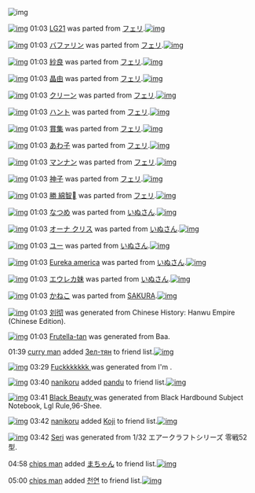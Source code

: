 ![img](http://gdrive-cdn.herokuapp.com/537b65a5bc09f0000721dda7/512px-barcode.png)

[![img](http://www.deviantsart.com/3qo398j.png)](http://www.barcodekanojo.com/kanojo/2363/LG21) 01:03 [LG21](http://www.barcodekanojo.com/kanojo/2363/LG21) was parted from [フェリ](http://www.barcodekanojo.com/kanojo/2363/LG21).[![img](http://www.deviantsart.com/2ekpk5a.jpeg)](http://www.barcodekanojo.com/user/12204/%E3%83%95%E3%82%A7%E3%83%AA) 

[![img](http://www.deviantsart.com/92lkp8.png)](http://www.barcodekanojo.com/kanojo/8596/%E3%83%90%E3%83%95%E3%82%A1%E3%83%AA%E3%83%B3) 01:03 [バファリン](http://www.barcodekanojo.com/kanojo/8596/%E3%83%90%E3%83%95%E3%82%A1%E3%83%AA%E3%83%B3) was parted from [フェリ](http://www.barcodekanojo.com/kanojo/8596/%E3%83%90%E3%83%95%E3%82%A1%E3%83%AA%E3%83%B3).[![img](http://www.deviantsart.com/2ekpk5a.jpeg)](http://www.barcodekanojo.com/user/12204/%E3%83%95%E3%82%A7%E3%83%AA) 

[![img](http://www.deviantsart.com/eq5qm3.png)](http://www.barcodekanojo.com/kanojo/2370316/%E7%B4%97%E8%89%AF) 01:03 [紗良](http://www.barcodekanojo.com/kanojo/2370316/%E7%B4%97%E8%89%AF) was parted from [フェリ](http://www.barcodekanojo.com/kanojo/2370316/%E7%B4%97%E8%89%AF).[![img](http://www.deviantsart.com/2ekpk5a.jpeg)](http://www.barcodekanojo.com/user/12204/%E3%83%95%E3%82%A7%E3%83%AA) 

[![img](http://www.deviantsart.com/1m93mcr.png)](http://www.barcodekanojo.com/kanojo/88641/%E6%99%B6%E7%94%B1) 01:03 [晶由](http://www.barcodekanojo.com/kanojo/88641/%E6%99%B6%E7%94%B1) was parted from [フェリ](http://www.barcodekanojo.com/kanojo/88641/%E6%99%B6%E7%94%B1).[![img](http://www.deviantsart.com/2ekpk5a.jpeg)](http://www.barcodekanojo.com/user/12204/%E3%83%95%E3%82%A7%E3%83%AA) 

[![img](http://www.deviantsart.com/2t6c4lg.png)](http://www.barcodekanojo.com/kanojo/2517603/%E3%82%AF%E3%83%AA%E3%83%BC%E3%83%B3) 01:03 [クリーン](http://www.barcodekanojo.com/kanojo/2517603/%E3%82%AF%E3%83%AA%E3%83%BC%E3%83%B3) was parted from [フェリ](http://www.barcodekanojo.com/kanojo/2517603/%E3%82%AF%E3%83%AA%E3%83%BC%E3%83%B3).[![img](http://www.deviantsart.com/2ekpk5a.jpeg)](http://www.barcodekanojo.com/user/12204/%E3%83%95%E3%82%A7%E3%83%AA) 

[![img](http://www.deviantsart.com/2iadm8o.png)](http://www.barcodekanojo.com/kanojo/2905839/%E3%83%8F%E3%83%B3%E3%83%88) 01:03 [ハント](http://www.barcodekanojo.com/kanojo/2905839/%E3%83%8F%E3%83%B3%E3%83%88) was parted from [フェリ](http://www.barcodekanojo.com/kanojo/2905839/%E3%83%8F%E3%83%B3%E3%83%88).[![img](http://www.deviantsart.com/2ekpk5a.jpeg)](http://www.barcodekanojo.com/user/12204/%E3%83%95%E3%82%A7%E3%83%AA) 

[![img](http://www.deviantsart.com/26325ir.png)](http://www.barcodekanojo.com/kanojo/2718335/%E8%B3%9E%E9%9B%86) 01:03 [賞集](http://www.barcodekanojo.com/kanojo/2718335/%E8%B3%9E%E9%9B%86) was parted from [フェリ](http://www.barcodekanojo.com/kanojo/2718335/%E8%B3%9E%E9%9B%86).[![img](http://www.deviantsart.com/2ekpk5a.jpeg)](http://www.barcodekanojo.com/user/12204/%E3%83%95%E3%82%A7%E3%83%AA) 

[![img](http://www.deviantsart.com/2tgafrh.png)](http://www.barcodekanojo.com/kanojo/746732/%E3%81%82%E3%82%8F%E5%AD%90) 01:03 [あわ子](http://www.barcodekanojo.com/kanojo/746732/%E3%81%82%E3%82%8F%E5%AD%90) was parted from [フェリ](http://www.barcodekanojo.com/kanojo/746732/%E3%81%82%E3%82%8F%E5%AD%90).[![img](http://www.deviantsart.com/2ekpk5a.jpeg)](http://www.barcodekanojo.com/user/12204/%E3%83%95%E3%82%A7%E3%83%AA) 

[![img](http://www.deviantsart.com/a2lv4g.png)](http://www.barcodekanojo.com/kanojo/37293/%E3%83%9E%E3%83%B3%E3%83%8A%E3%83%B3) 01:03 [マンナン](http://www.barcodekanojo.com/kanojo/37293/%E3%83%9E%E3%83%B3%E3%83%8A%E3%83%B3) was parted from [フェリ](http://www.barcodekanojo.com/kanojo/37293/%E3%83%9E%E3%83%B3%E3%83%8A%E3%83%B3).[![img](http://www.deviantsart.com/2ekpk5a.jpeg)](http://www.barcodekanojo.com/user/12204/%E3%83%95%E3%82%A7%E3%83%AA) 

[![img](http://www.deviantsart.com/3oq01i5.png)](http://www.barcodekanojo.com/kanojo/305360/%E7%A5%9E%E5%AD%90) 01:03 [神子](http://www.barcodekanojo.com/kanojo/305360/%E7%A5%9E%E5%AD%90) was parted from [フェリ](http://www.barcodekanojo.com/kanojo/305360/%E7%A5%9E%E5%AD%90).[![img](http://www.deviantsart.com/2ekpk5a.jpeg)](http://www.barcodekanojo.com/user/12204/%E3%83%95%E3%82%A7%E3%83%AA) 

[![img](http://www.deviantsart.com/2easvg0.png)](http://www.barcodekanojo.com/kanojo/1725504/%E5%8B%9D%20%E7%B6%BF%E6%99%BA%EE%84%A0) 01:03 [勝 綿智](http://www.barcodekanojo.com/kanojo/1725504/%E5%8B%9D%20%E7%B6%BF%E6%99%BA%EE%84%A0) was parted from [フェリ](http://www.barcodekanojo.com/kanojo/1725504/%E5%8B%9D%20%E7%B6%BF%E6%99%BA%EE%84%A0).[![img](http://www.deviantsart.com/2ekpk5a.jpeg)](http://www.barcodekanojo.com/user/12204/%E3%83%95%E3%82%A7%E3%83%AA) 

[![img](http://www.deviantsart.com/23gb1ef.png)](http://www.barcodekanojo.com/kanojo/3082041/%E3%81%AA%E3%81%A4%E3%82%81) 01:03 [なつめ](http://www.barcodekanojo.com/kanojo/3082041/%E3%81%AA%E3%81%A4%E3%82%81) was parted from [いぬさん](http://www.barcodekanojo.com/kanojo/3082041/%E3%81%AA%E3%81%A4%E3%82%81).[![img](http://www.deviantsart.com/23q3t7f.png)](http://www.barcodekanojo.com/user/262555/%E3%81%84%E3%81%AC%E3%81%95%E3%82%93) 

[![img](http://www.deviantsart.com/1pjcj5i.png)](http://www.barcodekanojo.com/kanojo/1035255/%E3%82%AA%E3%83%BC%E3%83%8A%20%E3%82%AF%E3%83%AA%E3%82%B9) 01:03 [オーナ クリス](http://www.barcodekanojo.com/kanojo/1035255/%E3%82%AA%E3%83%BC%E3%83%8A%20%E3%82%AF%E3%83%AA%E3%82%B9) was parted from [いぬさん](http://www.barcodekanojo.com/kanojo/1035255/%E3%82%AA%E3%83%BC%E3%83%8A%20%E3%82%AF%E3%83%AA%E3%82%B9).[![img](http://www.deviantsart.com/23q3t7f.png)](http://www.barcodekanojo.com/user/262555/%E3%81%84%E3%81%AC%E3%81%95%E3%82%93) 

[![img](http://www.deviantsart.com/130e3g2.png)](http://www.barcodekanojo.com/kanojo/2519182/%E3%83%A6%E3%83%BC) 01:03 [ユー](http://www.barcodekanojo.com/kanojo/2519182/%E3%83%A6%E3%83%BC) was parted from [いぬさん](http://www.barcodekanojo.com/kanojo/2519182/%E3%83%A6%E3%83%BC).[![img](http://www.deviantsart.com/23q3t7f.png)](http://www.barcodekanojo.com/user/262555/%E3%81%84%E3%81%AC%E3%81%95%E3%82%93) 

[![img](http://www.deviantsart.com/6rf6c6.png)](http://www.barcodekanojo.com/kanojo/1019039/Eureka%20america) 01:03 [Eureka america](http://www.barcodekanojo.com/kanojo/1019039/Eureka%20america) was parted from [いぬさん](http://www.barcodekanojo.com/kanojo/1019039/Eureka%20america).[![img](http://www.deviantsart.com/23q3t7f.png)](http://www.barcodekanojo.com/user/262555/%E3%81%84%E3%81%AC%E3%81%95%E3%82%93) 

[![img](http://www.deviantsart.com/1g07irg.png)](http://www.barcodekanojo.com/kanojo/1024062/%E3%82%A8%E3%82%A6%E3%83%AC%E3%82%AB%E5%A6%B9) 01:03 [エウレカ妹](http://www.barcodekanojo.com/kanojo/1024062/%E3%82%A8%E3%82%A6%E3%83%AC%E3%82%AB%E5%A6%B9) was parted from [いぬさん](http://www.barcodekanojo.com/kanojo/1024062/%E3%82%A8%E3%82%A6%E3%83%AC%E3%82%AB%E5%A6%B9).[![img](http://www.deviantsart.com/23q3t7f.png)](http://www.barcodekanojo.com/user/262555/%E3%81%84%E3%81%AC%E3%81%95%E3%82%93) 

[![img](http://www.deviantsart.com/3fmeiuf.png)](http://www.barcodekanojo.com/kanojo/3192011/%E3%81%8B%E3%81%AD%E3%81%93) 01:03 [かねこ](http://www.barcodekanojo.com/kanojo/3192011/%E3%81%8B%E3%81%AD%E3%81%93) was parted from [SAKURA](http://www.barcodekanojo.com/kanojo/3192011/%E3%81%8B%E3%81%AD%E3%81%93).[![img](http://www.deviantsart.com/2bu1fn4.jpeg)](http://www.barcodekanojo.com/user/208043/SAKURA) 

[![img](http://www.deviantsart.com/1nps2vn.png)](http://www.barcodekanojo.com/kanojo/3192786/%E5%88%98%E5%BD%BB) 01:03 [刘彻](http://www.barcodekanojo.com/kanojo/3192786/%E5%88%98%E5%BD%BB) was generated from Chinese History: Hanwu Empire (Chinese Edition).

[![img](http://www.deviantsart.com/1ale1ih.png)](http://www.barcodekanojo.com/kanojo/3192787/Frutella-tan) 01:03 [Frutella-tan](http://www.barcodekanojo.com/kanojo/3192787/Frutella-tan) was generated from Baa.

01:39 [curry man](http://www.barcodekanojo.com/user/500217/curry%20man) added [Зел-тян](http://www.barcodekanojo.com/kanojo/3142797/%D0%97%D0%B5%D0%BB-%D1%82%D1%8F%D0%BD) to friend list.[![img](http://www.deviantsart.com/1pamqs2.png)](http://www.barcodekanojo.com/kanojo/3142797/%D0%97%D0%B5%D0%BB-%D1%82%D1%8F%D0%BD) 

[![img](http://www.deviantsart.com/2dkb8qf.png)](http://www.barcodekanojo.com/kanojo/3192788/Fuckkkkkkk%20) 03:29 [Fuckkkkkkk ](http://www.barcodekanojo.com/kanojo/3192788/Fuckkkkkkk%20) was generated from I'm .

[![img](http://www.deviantsart.com/1sjqg3.jpeg)](http://www.barcodekanojo.com/user/500210/nanikoru) 03:40 [nanikoru](http://www.barcodekanojo.com/user/500210/nanikoru) added [pandu](http://www.barcodekanojo.com/kanojo/1904649/pandu) to friend list.[![img](http://www.deviantsart.com/2o1086v.png)](http://www.barcodekanojo.com/kanojo/1904649/pandu) 

[![img](http://www.deviantsart.com/1hp3hij.png)](http://www.barcodekanojo.com/kanojo/3192789/Black%20Beauty%20) 03:41 [Black Beauty ](http://www.barcodekanojo.com/kanojo/3192789/Black%20Beauty%20) was generated from Black Hardbound Subject Notebook, Lgl Rule,96-Shee.

[![img](http://www.deviantsart.com/1sjqg3.jpeg)](http://www.barcodekanojo.com/user/500210/nanikoru) 03:42 [nanikoru](http://www.barcodekanojo.com/user/500210/nanikoru) added [Koji](http://www.barcodekanojo.com/kanojo/2574360/Koji) to friend list.[![img](http://www.deviantsart.com/37dpoq3.png)](http://www.barcodekanojo.com/kanojo/2574360/Koji) 

[![img](http://www.deviantsart.com/kapfk5.png)](http://www.barcodekanojo.com/kanojo/3192790/Seri) 03:42 [Seri](http://www.barcodekanojo.com/kanojo/3192790/Seri) was generated from 1/32 エアークラフトシリーズ 零戦52型.

04:58 [chips man](http://www.barcodekanojo.com/user/500221/chips%20man) added [まちゃん](http://www.barcodekanojo.com/kanojo/1630/%E3%81%BE%E3%81%A1%E3%82%83%E3%82%93) to friend list.[![img](http://www.deviantsart.com/27rbfpo.png)](http://www.barcodekanojo.com/kanojo/1630/%E3%81%BE%E3%81%A1%E3%82%83%E3%82%93) 

05:00 [chips man](http://www.barcodekanojo.com/user/500221/chips%20man) added [천연](http://www.barcodekanojo.com/kanojo/65287/%EC%B2%9C%EC%97%B0) to friend list.[![img](http://www.deviantsart.com/2fjqc99.png)](http://www.barcodekanojo.com/kanojo/65287/%EC%B2%9C%EC%97%B0) 

